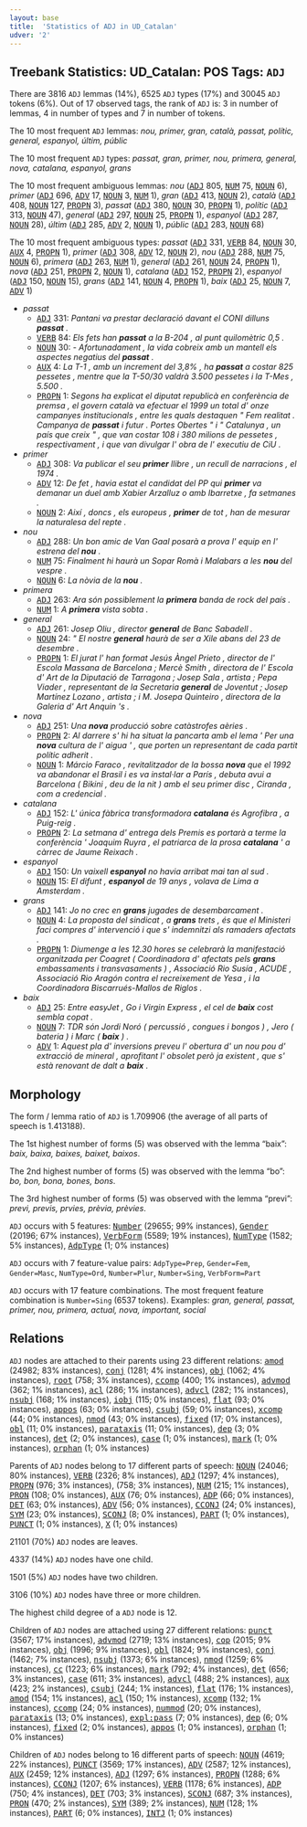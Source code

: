 ```yaml
---
layout: base
title:  'Statistics of ADJ in UD_Catalan'
udver: '2'
---
```


## Treebank Statistics: UD_Catalan: POS Tags: `ADJ`

There are 3816 `ADJ` lemmas (14%), 6525 `ADJ` types (17%) and 30045 `ADJ` tokens (6%).
Out of 17 observed tags, the rank of `ADJ` is: 3 in number of lemmas, 4 in number of types and 7 in number of tokens.

The 10 most frequent `ADJ` lemmas: <em>nou, primer, gran, català, passat, polític, general, espanyol, últim, públic</em>

The 10 most frequent `ADJ` types:  <em>passat, gran, primer, nou, primera, general, nova, catalana, espanyol, grans</em>

The 10 most frequent ambiguous lemmas: <em>nou</em> (<tt><a href="ca-pos-ADJ.html">ADJ</a></tt> 805, <tt><a href="ca-pos-NUM.html">NUM</a></tt> 75, <tt><a href="ca-pos-NOUN.html">NOUN</a></tt> 6), <em>primer</em> (<tt><a href="ca-pos-ADJ.html">ADJ</a></tt> 696, <tt><a href="ca-pos-ADV.html">ADV</a></tt> 17, <tt><a href="ca-pos-NOUN.html">NOUN</a></tt> 3, <tt><a href="ca-pos-NUM.html">NUM</a></tt> 1), <em>gran</em> (<tt><a href="ca-pos-ADJ.html">ADJ</a></tt> 413, <tt><a href="ca-pos-NOUN.html">NOUN</a></tt> 2), <em>català</em> (<tt><a href="ca-pos-ADJ.html">ADJ</a></tt> 408, <tt><a href="ca-pos-NOUN.html">NOUN</a></tt> 127, <tt><a href="ca-pos-PROPN.html">PROPN</a></tt> 3), <em>passat</em> (<tt><a href="ca-pos-ADJ.html">ADJ</a></tt> 380, <tt><a href="ca-pos-NOUN.html">NOUN</a></tt> 30, <tt><a href="ca-pos-PROPN.html">PROPN</a></tt> 1), <em>polític</em> (<tt><a href="ca-pos-ADJ.html">ADJ</a></tt> 313, <tt><a href="ca-pos-NOUN.html">NOUN</a></tt> 47), <em>general</em> (<tt><a href="ca-pos-ADJ.html">ADJ</a></tt> 297, <tt><a href="ca-pos-NOUN.html">NOUN</a></tt> 25, <tt><a href="ca-pos-PROPN.html">PROPN</a></tt> 1), <em>espanyol</em> (<tt><a href="ca-pos-ADJ.html">ADJ</a></tt> 287, <tt><a href="ca-pos-NOUN.html">NOUN</a></tt> 28), <em>últim</em> (<tt><a href="ca-pos-ADJ.html">ADJ</a></tt> 285, <tt><a href="ca-pos-ADV.html">ADV</a></tt> 2, <tt><a href="ca-pos-NOUN.html">NOUN</a></tt> 1), <em>públic</em> (<tt><a href="ca-pos-ADJ.html">ADJ</a></tt> 283, <tt><a href="ca-pos-NOUN.html">NOUN</a></tt> 68)

The 10 most frequent ambiguous types:  <em>passat</em> (<tt><a href="ca-pos-ADJ.html">ADJ</a></tt> 331, <tt><a href="ca-pos-VERB.html">VERB</a></tt> 84, <tt><a href="ca-pos-NOUN.html">NOUN</a></tt> 30, <tt><a href="ca-pos-AUX.html">AUX</a></tt> 4, <tt><a href="ca-pos-PROPN.html">PROPN</a></tt> 1), <em>primer</em> (<tt><a href="ca-pos-ADJ.html">ADJ</a></tt> 308, <tt><a href="ca-pos-ADV.html">ADV</a></tt> 12, <tt><a href="ca-pos-NOUN.html">NOUN</a></tt> 2), <em>nou</em> (<tt><a href="ca-pos-ADJ.html">ADJ</a></tt> 288, <tt><a href="ca-pos-NUM.html">NUM</a></tt> 75, <tt><a href="ca-pos-NOUN.html">NOUN</a></tt> 6), <em>primera</em> (<tt><a href="ca-pos-ADJ.html">ADJ</a></tt> 263, <tt><a href="ca-pos-NUM.html">NUM</a></tt> 1), <em>general</em> (<tt><a href="ca-pos-ADJ.html">ADJ</a></tt> 261, <tt><a href="ca-pos-NOUN.html">NOUN</a></tt> 24, <tt><a href="ca-pos-PROPN.html">PROPN</a></tt> 1), <em>nova</em> (<tt><a href="ca-pos-ADJ.html">ADJ</a></tt> 251, <tt><a href="ca-pos-PROPN.html">PROPN</a></tt> 2, <tt><a href="ca-pos-NOUN.html">NOUN</a></tt> 1), <em>catalana</em> (<tt><a href="ca-pos-ADJ.html">ADJ</a></tt> 152, <tt><a href="ca-pos-PROPN.html">PROPN</a></tt> 2), <em>espanyol</em> (<tt><a href="ca-pos-ADJ.html">ADJ</a></tt> 150, <tt><a href="ca-pos-NOUN.html">NOUN</a></tt> 15), <em>grans</em> (<tt><a href="ca-pos-ADJ.html">ADJ</a></tt> 141, <tt><a href="ca-pos-NOUN.html">NOUN</a></tt> 4, <tt><a href="ca-pos-PROPN.html">PROPN</a></tt> 1), <em>baix</em> (<tt><a href="ca-pos-ADJ.html">ADJ</a></tt> 25, <tt><a href="ca-pos-NOUN.html">NOUN</a></tt> 7, <tt><a href="ca-pos-ADV.html">ADV</a></tt> 1)


* <em>passat</em>
  * <tt><a href="ca-pos-ADJ.html">ADJ</a></tt> 331: <em>Pantani va prestar declaració davant el CONI dilluns <b>passat</b> .</em>
  * <tt><a href="ca-pos-VERB.html">VERB</a></tt> 84: <em>Els fets han <b>passat</b> a la B-204 , al punt quilomètric 0,5 .</em>
  * <tt><a href="ca-pos-NOUN.html">NOUN</a></tt> 30: <em>- Afortunadament , la vida cobreix amb un mantell els aspectes negatius del <b>passat</b> .</em>
  * <tt><a href="ca-pos-AUX.html">AUX</a></tt> 4: <em>La T-1 , amb un increment del 3,8% , ha <b>passat</b> a costar 825 pessetes , mentre que la T-50/30 valdrà 3.500 pessetes i la T-Mes , 5.500 .</em>
  * <tt><a href="ca-pos-PROPN.html">PROPN</a></tt> 1: <em>Segons ha explicat el diputat republicà en conferència de premsa , el govern català va efectuar el 1999 un total d' onze campanyes institucionals , entre les quals destaquen " Fem realitat . Campanya de <b>passat</b> i futur . Portes Obertes " i " Catalunya , un país que creix " , que van costar 108 i 380 milions de pessetes , respectivament , i que van divulgar l' obra de l' executiu de CiU .</em>
* <em>primer</em>
  * <tt><a href="ca-pos-ADJ.html">ADJ</a></tt> 308: <em>Va publicar el seu <b>primer</b> llibre , un recull de narracions , el 1974 .</em>
  * <tt><a href="ca-pos-ADV.html">ADV</a></tt> 12: <em>De fet , havia estat el candidat del PP qui <b>primer</b> va demanar un duel amb Xabier Arzalluz o amb Ibarretxe , fa setmanes .</em>
  * <tt><a href="ca-pos-NOUN.html">NOUN</a></tt> 2: <em>Així , doncs , els europeus , <b>primer</b> de tot , han de mesurar la naturalesa del repte .</em>
* <em>nou</em>
  * <tt><a href="ca-pos-ADJ.html">ADJ</a></tt> 288: <em>Un bon amic de Van Gaal posarà a prova l' equip en l' estrena del <b>nou</b> .</em>
  * <tt><a href="ca-pos-NUM.html">NUM</a></tt> 75: <em>Finalment hi haurà un Sopar Romà i Malabars a les <b>nou</b> del vespre .</em>
  * <tt><a href="ca-pos-NOUN.html">NOUN</a></tt> 6: <em>La nòvia de la <b>nou</b> .</em>
* <em>primera</em>
  * <tt><a href="ca-pos-ADJ.html">ADJ</a></tt> 263: <em>Ara són possiblement la <b>primera</b> banda de rock del país .</em>
  * <tt><a href="ca-pos-NUM.html">NUM</a></tt> 1: <em>A <b>primera</b> vista sobta .</em>
* <em>general</em>
  * <tt><a href="ca-pos-ADJ.html">ADJ</a></tt> 261: <em>Josep Oliu , director <b>general</b> de Banc Sabadell .</em>
  * <tt><a href="ca-pos-NOUN.html">NOUN</a></tt> 24: <em>" El nostre <b>general</b> haurà de ser a Xile abans del 23 de desembre .</em>
  * <tt><a href="ca-pos-PROPN.html">PROPN</a></tt> 1: <em>El jurat l' han format Jesús Àngel Prieto , director de l' Escola Massana de Barcelona ; Mercè Smith , directora de l' Escola d' Art de la Diputació de Tarragona ; Josep Sala , artista ; Pepa Viader , representant de la Secretaria <b>general</b> de Joventut ; Josep Martínez Lozano , artista ; i M. Josepa Quinteiro , directora de la Galeria d' Art Anquin 's .</em>
* <em>nova</em>
  * <tt><a href="ca-pos-ADJ.html">ADJ</a></tt> 251: <em>Una <b>nova</b> producció sobre catàstrofes aèries .</em>
  * <tt><a href="ca-pos-PROPN.html">PROPN</a></tt> 2: <em>Al darrere s' hi ha situat la pancarta amb el lema ' Per una <b>nova</b> cultura de l' aigua ' , que porten un representant de cada partit polític adherit .</em>
  * <tt><a href="ca-pos-NOUN.html">NOUN</a></tt> 1: <em>Márcio Faraco , revitalitzador de la bossa <b>nova</b> que el 1992 va abandonar el Brasil i es va instal·lar a París , debuta avui a Barcelona ( Bikini , deu de la nit ) amb el seu primer disc , Ciranda , com a credencial .</em>
* <em>catalana</em>
  * <tt><a href="ca-pos-ADJ.html">ADJ</a></tt> 152: <em>L' única fàbrica transformadora <b>catalana</b> és Agrofibra , a Puig-reig .</em>
  * <tt><a href="ca-pos-PROPN.html">PROPN</a></tt> 2: <em>La setmana d' entrega dels Premis es portarà a terme la conferència ' Joaquim Ruyra , el patriarca de la prosa <b>catalana</b> ' a càrrec de Jaume Reixach .</em>
* <em>espanyol</em>
  * <tt><a href="ca-pos-ADJ.html">ADJ</a></tt> 150: <em>Un vaixell <b>espanyol</b> no havia arribat mai tan al sud .</em>
  * <tt><a href="ca-pos-NOUN.html">NOUN</a></tt> 15: <em>El difunt , <b>espanyol</b> de 19 anys , volava de Lima a Amsterdam .</em>
* <em>grans</em>
  * <tt><a href="ca-pos-ADJ.html">ADJ</a></tt> 141: <em>Jo no crec en <b>grans</b> jugades de desembarcament .</em>
  * <tt><a href="ca-pos-NOUN.html">NOUN</a></tt> 4: <em>La proposta del sindicat , a <b>grans</b> trets , és que el Ministeri faci compres d' intervenció i que s' indemnitzi als ramaders afectats .</em>
  * <tt><a href="ca-pos-PROPN.html">PROPN</a></tt> 1: <em>Diumenge a les 12.30 hores se celebrarà la manifestació organitzada per Coagret ( Coordinadora d' afectats pels <b>grans</b> embassaments i transvasaments ) , Associació Rio Susía , ACUDE , Associació Rio Aragón contra el recreixement de Yesa , i la Coordinadora Biscarrués-Mallos de Riglos .</em>
* <em>baix</em>
  * <tt><a href="ca-pos-ADJ.html">ADJ</a></tt> 25: <em>Entre easyJet , Go i Virgin Express , el cel de <b>baix</b> cost sembla copat .</em>
  * <tt><a href="ca-pos-NOUN.html">NOUN</a></tt> 7: <em>TDR són Jordi Noró ( percussió , congues i bongos ) , Jero ( bateria ) i Marc ( <b>baix</b> ) .</em>
  * <tt><a href="ca-pos-ADV.html">ADV</a></tt> 1: <em>Aquest pla d' inversions preveu l' obertura d' un nou pou d' extracció de mineral , aprofitant l' obsolet però ja existent , que s' està renovant de dalt a <b>baix</b> .</em>

## Morphology

The form / lemma ratio of `ADJ` is 1.709906 (the average of all parts of speech is 1.413188).

The 1st highest number of forms (5) was observed with the lemma “baix”: <em>baix, baixa, baixes, baixet, baixos</em>.

The 2nd highest number of forms (5) was observed with the lemma “bo”: <em>bo, bon, bona, bones, bons</em>.

The 3rd highest number of forms (5) was observed with the lemma “previ”: <em>previ, previs, prvies, prèvia, prèvies</em>.

`ADJ` occurs with 5 features: <tt><a href="ca-feat-Number.html">Number</a></tt> (29655; 99% instances), <tt><a href="ca-feat-Gender.html">Gender</a></tt> (20196; 67% instances), <tt><a href="ca-feat-VerbForm.html">VerbForm</a></tt> (5589; 19% instances), <tt><a href="ca-feat-NumType.html">NumType</a></tt> (1582; 5% instances), <tt><a href="ca-feat-AdpType.html">AdpType</a></tt> (1; 0% instances)

`ADJ` occurs with 7 feature-value pairs: `AdpType=Prep`, `Gender=Fem`, `Gender=Masc`, `NumType=Ord`, `Number=Plur`, `Number=Sing`, `VerbForm=Part`

`ADJ` occurs with 17 feature combinations.
The most frequent feature combination is `Number=Sing` (6537 tokens).
Examples: <em>gran, general, passat, primer, nou, primera, actual, nova, important, social</em>


## Relations

`ADJ` nodes are attached to their parents using 23 different relations: <tt><a href="ca-dep-amod.html">amod</a></tt> (24982; 83% instances), <tt><a href="ca-dep-conj.html">conj</a></tt> (1281; 4% instances), <tt><a href="ca-dep-obj.html">obj</a></tt> (1062; 4% instances), <tt><a href="ca-dep-root.html">root</a></tt> (758; 3% instances), <tt><a href="ca-dep-ccomp.html">ccomp</a></tt> (400; 1% instances), <tt><a href="ca-dep-advmod.html">advmod</a></tt> (362; 1% instances), <tt><a href="ca-dep-acl.html">acl</a></tt> (286; 1% instances), <tt><a href="ca-dep-advcl.html">advcl</a></tt> (282; 1% instances), <tt><a href="ca-dep-nsubj.html">nsubj</a></tt> (168; 1% instances), <tt><a href="ca-dep-iobj.html">iobj</a></tt> (115; 0% instances), <tt><a href="ca-dep-flat.html">flat</a></tt> (93; 0% instances), <tt><a href="ca-dep-appos.html">appos</a></tt> (63; 0% instances), <tt><a href="ca-dep-csubj.html">csubj</a></tt> (59; 0% instances), <tt><a href="ca-dep-xcomp.html">xcomp</a></tt> (44; 0% instances), <tt><a href="ca-dep-nmod.html">nmod</a></tt> (43; 0% instances), <tt><a href="ca-dep-fixed.html">fixed</a></tt> (17; 0% instances), <tt><a href="ca-dep-obl.html">obl</a></tt> (11; 0% instances), <tt><a href="ca-dep-parataxis.html">parataxis</a></tt> (11; 0% instances), <tt><a href="ca-dep-dep.html">dep</a></tt> (3; 0% instances), <tt><a href="ca-dep-det.html">det</a></tt> (2; 0% instances), <tt><a href="ca-dep-case.html">case</a></tt> (1; 0% instances), <tt><a href="ca-dep-mark.html">mark</a></tt> (1; 0% instances), <tt><a href="ca-dep-orphan.html">orphan</a></tt> (1; 0% instances)

Parents of `ADJ` nodes belong to 17 different parts of speech: <tt><a href="ca-pos-NOUN.html">NOUN</a></tt> (24046; 80% instances), <tt><a href="ca-pos-VERB.html">VERB</a></tt> (2326; 8% instances), <tt><a href="ca-pos-ADJ.html">ADJ</a></tt> (1297; 4% instances), <tt><a href="ca-pos-PROPN.html">PROPN</a></tt> (976; 3% instances),  (758; 3% instances), <tt><a href="ca-pos-NUM.html">NUM</a></tt> (215; 1% instances), <tt><a href="ca-pos-PRON.html">PRON</a></tt> (108; 0% instances), <tt><a href="ca-pos-AUX.html">AUX</a></tt> (76; 0% instances), <tt><a href="ca-pos-ADP.html">ADP</a></tt> (66; 0% instances), <tt><a href="ca-pos-DET.html">DET</a></tt> (63; 0% instances), <tt><a href="ca-pos-ADV.html">ADV</a></tt> (56; 0% instances), <tt><a href="ca-pos-CCONJ.html">CCONJ</a></tt> (24; 0% instances), <tt><a href="ca-pos-SYM.html">SYM</a></tt> (23; 0% instances), <tt><a href="ca-pos-SCONJ.html">SCONJ</a></tt> (8; 0% instances), <tt><a href="ca-pos-PART.html">PART</a></tt> (1; 0% instances), <tt><a href="ca-pos-PUNCT.html">PUNCT</a></tt> (1; 0% instances), <tt><a href="ca-pos-X.html">X</a></tt> (1; 0% instances)

21101 (70%) `ADJ` nodes are leaves.

4337 (14%) `ADJ` nodes have one child.

1501 (5%) `ADJ` nodes have two children.

3106 (10%) `ADJ` nodes have three or more children.

The highest child degree of a `ADJ` node is 12.

Children of `ADJ` nodes are attached using 27 different relations: <tt><a href="ca-dep-punct.html">punct</a></tt> (3567; 17% instances), <tt><a href="ca-dep-advmod.html">advmod</a></tt> (2719; 13% instances), <tt><a href="ca-dep-cop.html">cop</a></tt> (2015; 9% instances), <tt><a href="ca-dep-obj.html">obj</a></tt> (1996; 9% instances), <tt><a href="ca-dep-obl.html">obl</a></tt> (1824; 9% instances), <tt><a href="ca-dep-conj.html">conj</a></tt> (1462; 7% instances), <tt><a href="ca-dep-nsubj.html">nsubj</a></tt> (1373; 6% instances), <tt><a href="ca-dep-nmod.html">nmod</a></tt> (1259; 6% instances), <tt><a href="ca-dep-cc.html">cc</a></tt> (1223; 6% instances), <tt><a href="ca-dep-mark.html">mark</a></tt> (792; 4% instances), <tt><a href="ca-dep-det.html">det</a></tt> (656; 3% instances), <tt><a href="ca-dep-case.html">case</a></tt> (611; 3% instances), <tt><a href="ca-dep-advcl.html">advcl</a></tt> (488; 2% instances), <tt><a href="ca-dep-aux.html">aux</a></tt> (423; 2% instances), <tt><a href="ca-dep-csubj.html">csubj</a></tt> (244; 1% instances), <tt><a href="ca-dep-flat.html">flat</a></tt> (176; 1% instances), <tt><a href="ca-dep-amod.html">amod</a></tt> (154; 1% instances), <tt><a href="ca-dep-acl.html">acl</a></tt> (150; 1% instances), <tt><a href="ca-dep-xcomp.html">xcomp</a></tt> (132; 1% instances), <tt><a href="ca-dep-ccomp.html">ccomp</a></tt> (24; 0% instances), <tt><a href="ca-dep-nummod.html">nummod</a></tt> (20; 0% instances), <tt><a href="ca-dep-parataxis.html">parataxis</a></tt> (13; 0% instances), <tt><a href="ca-dep-expl-pass.html">expl:pass</a></tt> (7; 0% instances), <tt><a href="ca-dep-dep.html">dep</a></tt> (6; 0% instances), <tt><a href="ca-dep-fixed.html">fixed</a></tt> (2; 0% instances), <tt><a href="ca-dep-appos.html">appos</a></tt> (1; 0% instances), <tt><a href="ca-dep-orphan.html">orphan</a></tt> (1; 0% instances)

Children of `ADJ` nodes belong to 16 different parts of speech: <tt><a href="ca-pos-NOUN.html">NOUN</a></tt> (4619; 22% instances), <tt><a href="ca-pos-PUNCT.html">PUNCT</a></tt> (3569; 17% instances), <tt><a href="ca-pos-ADV.html">ADV</a></tt> (2587; 12% instances), <tt><a href="ca-pos-AUX.html">AUX</a></tt> (2459; 12% instances), <tt><a href="ca-pos-ADJ.html">ADJ</a></tt> (1297; 6% instances), <tt><a href="ca-pos-PROPN.html">PROPN</a></tt> (1288; 6% instances), <tt><a href="ca-pos-CCONJ.html">CCONJ</a></tt> (1207; 6% instances), <tt><a href="ca-pos-VERB.html">VERB</a></tt> (1178; 6% instances), <tt><a href="ca-pos-ADP.html">ADP</a></tt> (750; 4% instances), <tt><a href="ca-pos-DET.html">DET</a></tt> (703; 3% instances), <tt><a href="ca-pos-SCONJ.html">SCONJ</a></tt> (687; 3% instances), <tt><a href="ca-pos-PRON.html">PRON</a></tt> (470; 2% instances), <tt><a href="ca-pos-SYM.html">SYM</a></tt> (389; 2% instances), <tt><a href="ca-pos-NUM.html">NUM</a></tt> (128; 1% instances), <tt><a href="ca-pos-PART.html">PART</a></tt> (6; 0% instances), <tt><a href="ca-pos-INTJ.html">INTJ</a></tt> (1; 0% instances)

